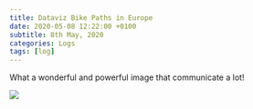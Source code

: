```yaml
---
title: Dataviz Bike Paths in Europe
date: 2020-05-08 12:22:00 +0100
subtitle: 8th May, 2020
categories: Logs
tags: [log]
---
```


What a wonderful and powerful image that communicate a lot!

![](/assets/log/n893_exe5pzyxqaat6uz.png)

